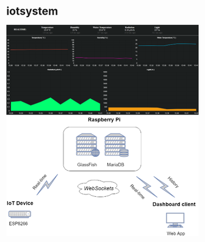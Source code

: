 # iotsystem
![Screenshot](img/dashboard.PNG "Dashboard")
![Screenshot](img/architecture.png "Architecture")
